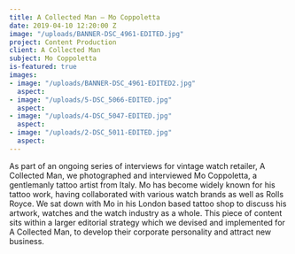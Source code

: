 ```yaml
---
title: A Collected Man – Mo Coppoletta
date: 2019-04-10 12:20:00 Z
image: "/uploads/BANNER-DSC_4961-EDITED.jpg"
project: Content Production
client: A Collected Man
subject: Mo Coppoletta
is-featured: true
images:
- image: "/uploads/BANNER-DSC_4961-EDITED2.jpg"
  aspect: 
- image: "/uploads/5-DSC_5066-EDITED.jpg"
  aspect: 
- image: "/uploads/4-DSC_5047-EDITED.jpg"
  aspect: 
- image: "/uploads/2-DSC_5011-EDITED.jpg"
  aspect: 
---
```


As part of an ongoing series of interviews for vintage watch retailer, A Collected Man, we photographed and interviewed Mo Coppoletta, a gentlemanly tattoo artist from Italy. Mo has become widely known for his tattoo work, having collaborated with various watch brands as well as Rolls Royce. We sat down with Mo in his London based tattoo shop to discuss his artwork, watches and the watch industry as a whole. This piece of content sits within a larger editorial strategy which we devised and implemented for A Collected Man, to develop their corporate personality and attract new business.